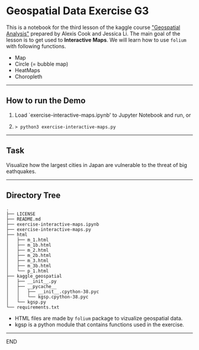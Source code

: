 # Geospatial Data Exercise G3

This is a notebook for the third lesson of the kaggle course
["Geospatial Analysis"](https://www.kaggle.com/learn/geospatial-analysis)
prepared by Alexis Cook and Jessica Li. The main goal of the lesson is
to get used to __Interactive Maps__. We will learn how to use `folium`
with following functions.

* Map
* Circle (= bubble map)
* HeatMaps
* Choropleth

------------------------------------------------------------------
## How to run the Demo

1. Load `exercise-interactive-maps.ipynb' to Jupyter Notebook and run, or

2. `> python3 exercise-interactive-maps.py`

------------------------------------------------------------------
## Task
Visualize how the largest cities in Japan are vulnerable to the
threat of big eathquakes.

------------------------------------------------------------------
## Directory Tree
```
.
├── LICENSE
├── README.md
├── exercise-interactive-maps.ipynb
├── exercise-interactive-maps.py
├── html
│   ├── m_1.html
│   ├── m_1b.html
│   ├── m_2.html
│   ├── m_2b.html
│   ├── m_3.html
│   ├── m_3b.html
│   └── p_1.html
├── kaggle_geospatial
│   ├── __init__.py
│   ├── __pycache__
│   │   ├── __init__.cpython-38.pyc
│   │   └── kgsp.cpython-38.pyc
│   └── kgsp.py
└── requirements.txt

```
* HTML files are made by `folium` package to vizualize geospatial data.
* kgsp is a python module that contains functions used in the exercise. 
------------------------------------------------------------------
END

